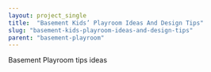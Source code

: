 ```yaml
---
layout: project_single
title:  "Basement Kids’ Playroom Ideas And Design Tips"
slug: "basement-kids-playroom-ideas-and-design-tips"
parent: "basement-playroom"
---
```

Basement Playroom tips ideas